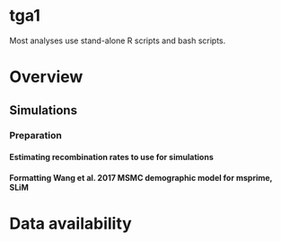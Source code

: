 # tga1
Most analyses use stand-alone R scripts and bash scripts.

# Overview
## Simulations
### Preparation
#### Estimating recombination rates to use for simulations
#### Formatting Wang et al. 2017 MSMC demographic model for msprime, SLiM 

# Data availability

